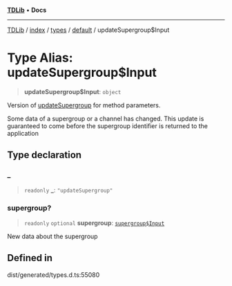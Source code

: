 [**TDLib**](../../../../../../README.md) • **Docs**

***

[TDLib](../../../../../../modules.md) / [index](../../../../../README.md) / [types](../../../README.md) / [default](../README.md) / updateSupergroup$Input

# Type Alias: updateSupergroup$Input

> **updateSupergroup$Input**: `object`

Version of [updateSupergroup](updateSupergroup.md) for method parameters.

Some data of a supergroup or a channel has changed. This update is guaranteed to come before the supergroup identifier is returned to the application

## Type declaration

### \_

> `readonly` **\_**: `"updateSupergroup"`

### supergroup?

> `readonly` `optional` **supergroup**: [`supergroup$Input`](supergroup$Input-1.md)

New data about the supergroup

## Defined in

dist/generated/types.d.ts:55080
